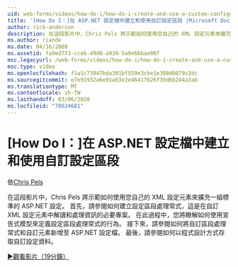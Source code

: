 ```yaml
---
uid: web-forms/videos/how-do-i/how-do-i-create-and-use-a-custom-configuration-section-in-an-aspnet-configuration-file
title: '[How Do I：]在 ASP.NET 設定檔中建立和使用自訂設定區段 |Microsoft Docs'
author: rick-anderson
description: 在這段影片中，Chris Pels 將示範如何使用您自己的 XML 設定元素來擴充一組標準的 ASP.NET 設定。 首先，請參閱 how 。
ms.author: riande
ms.date: 04/16/2008
ms.assetid: fa9ed773-cceb-49d0-a939-5a9e6bbae00f
msc.legacyurl: /web-forms/videos/how-do-i/how-do-i-create-and-use-a-custom-configuration-section-in-an-aspnet-configuration-file
msc.type: video
ms.openlocfilehash: f1a1c73947bda381bf559e3cbe1e308d0079c2dc
ms.sourcegitcommit: e7e91932a6e91a63e2e46417626f39d6b244a3ab
ms.translationtype: MT
ms.contentlocale: zh-TW
ms.lasthandoff: 03/06/2020
ms.locfileid: "78624681"
---
```

# <a name="how-do-i-create-and-use-a-custom-configuration-section-in-an-aspnet-configuration-file"></a>[How Do I：]在 ASP.NET 設定檔中建立和使用自訂設定區段

依[Chris Pels](https://twitter.com/chrispels)

在這段影片中，Chris Pels 將示範如何使用您自己的 XML 設定元素來擴充一組標準的 ASP.NET 設定。 首先，請參閱如何建立設定區段處理常式，這是在自訂 XML 設定元素中解讀和處理資訊的必要專案。 在此過程中，您將瞭解如何使用宣告式模型來定義設定區段處理常式的行為。 接下來，請參閱如何將自訂區段處理常式和自訂元素新增至 ASP.NET 設定檔。 最後，請參閱如何以程式設計方式存取自訂設定資料。

[&#9654;觀看影片（19分鐘）](https://channel9.msdn.com/Blogs/ASP-NET-Site-Videos/how-do-i-create-and-use-a-custom-configuration-section-in-an-aspnet-configuration-file)
